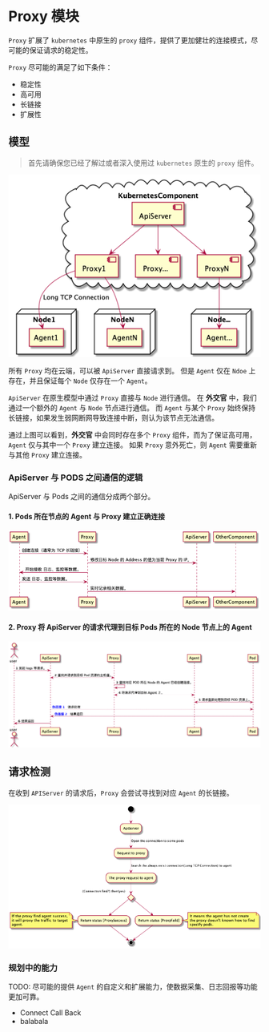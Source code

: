 # Proxy 模块

`Proxy` 扩展了 `kubernetes` 中原生的 `proxy` 组件，提供了更加健壮的连接模式，尽可能的保证请求的稳定性。

`Proxy` 尽可能的满足了如下条件：

- 稳定性
- 高可用
- 长链接
- 扩展性

## 模型

> 首先请确保您已经了解过或者深入使用过 `kubernetes` 原生的 `proxy` 组件。

![部署模型](./imgs/model_deployment.png)

所有 `Proxy` 均在云端，可以被 `ApiServer` 直接请求到。
但是 `Agent` 仅在 `Ndoe` 上存在，并且保证每个 `Node` 仅存在一个 `Agent`。

`ApiServer` 在原生模型中通过 `Proxy` 直接与 `Node` 进行通信。
在 **外交官** 中，我们通过一个额外的 `Agent` 与 `Node` 节点进行通信。
而 `Agent` 与某个 `Proxy` 始终保持长链接，如果发生弱网断网导致连接中断，则认为该节点无法通信。

通过上图可以看到，**外交官** 中会同时存在多个 `Proxy` 组件，而为了保证高可用，`Agent` 仅与其中一个 `Proxy` 建立连接。
如果 `Proxy` 意外死亡，则 `Agent` 需要重新与其他 `Proxy` 建立连接。

### ApiServer 与 PODS 之间通信的逻辑

ApiServer 与 Pods 之间的通信分成两个部分。
#### 1. Pods 所在节点的 Agent 与 Proxy 建立正确连接
![](./imgs/agent_connect_proxy.png)
#### 2. Proxy 将 ApiServer 的请求代理到目标 Pods 所在的 Node 节点上的 Agent
![](./imgs/apiserver2pods.png)
## 请求检测

在收到 `APIServer` 的请求后，`Proxy` 会尝试寻找到对应 `Agent` 的长链接。

![请求检测](./imgs/connect_first_check.png)


### 规划中的能力
TODO: 尽可能的提供 `Agent` 的自定义和扩展能力，使数据采集、日志回报等功能更加可靠。
- Connect Call Back
- balabala

